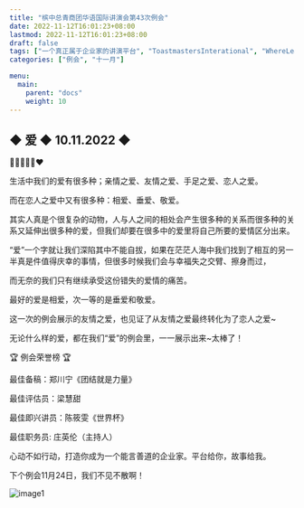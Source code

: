 ```yaml
---
title: "槟中总青商团华语国际讲演会第43次例会"
date: 2022-11-12T16:01:23+08:00
lastmod: 2022-11-12T16:01:23+08:00
draft: false
tags: ["一个真正属于企业家的讲演平台", "ToastmastersInterational", "WhereLeadersAreMade", "郑川宁", "梁慧甜", "陈筱雯", "庄英伦"]
categories: ["例会", "十一月"]

menu:
  main:
    parent: "docs"
    weight: 10
---
```



## ◆ 爱 ◆ 10.11.2022 ◆

💜💙💚💛🧡❤

生活中我们的爱有很多种；亲情之爱、友情之爱、手足之爱、恋人之爱。

而在恋人之爱中又有很多种：相爱、垂爱、敬爱。

其实人真是个很复杂的动物，人与人之间的相处会产生很多种的关系而很多种的关系又延伸出很多种的爱，但我们却要在很多中的爱里将自己所要的爱情区分出来。

“爱”一个字就让我们深陷其中不能自拔，如果在茫茫人海中我们找到了相互的另一半真是件值得庆幸的事情，但很多时候我们会与幸福失之交臂、擦身而过，

而无奈的我们只有继续承受这份错失的爱情的痛苦。

最好的爱是相爱，次一等的是垂爱和敬爱。

这一次的例会展示的友情之爱，也见证了从友情之爱最终转化为了恋人之爱~

无论什么样的爱，都在我们“爱”的例会里，一一展示出来~太棒了！ 

🏆 例会荣誉榜 🏆

最佳备稿：郑川宁《团结就是力量》

最佳评估员：梁慧甜

最佳即兴讲员：陈筱雯《世界杯》

最佳职务员: 庄英伦（主持人）

心动不如行动，打造你成为一个能言善道的企业家。平台给你，故事给我。

下个例会11月24日，我们不见不散啊！

![image1](/tmc/file/2022/10/43/1.jpg "image1")